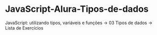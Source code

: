 # JavaScript-Alura-Tipos-de-dados
JavaScript: utilizando tipos, variáveis e funções -> 03 Tipos de dados -> Lista de Exercícios
